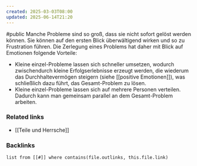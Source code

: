 ```yaml
---
created: 2025-03-03T08:00
updated: 2025-06-14T21:20
---
```

#public
Manche Probleme sind so groß, dass sie nicht sofort gelöst werden können. Sie können auf den ersten Blick überwältigend wirken und so zu Frustration führen.
Die Zerlegung eines Problems hat daher mit Blick auf Emotionen folgende Vorteile:
- Kleine einzel-Probleme lassen sich schneller umsetzen, wodurch zwischendurch kleine Erfolgserlebnisse erzeugt werden, die wiederum das Durchhaltevermögen steigern (siehe [[positive Emotionen]]), was schließlich dazu führt, das Gesamt-Problem zu lösen. 
- Kleine einzel-Probleme lassen sich auf mehrere Personen verteilen. Dadurch kann man gemeinsam parallel an dem Gesamt-Problem arbeiten. 

### Related links
- [[Teile und Herrsche]]


### Backlinks
```dataview 
list from [[#]] where contains(file.outlinks, this.file.link)
```

